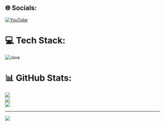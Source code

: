 
## 🌐 Socials:
[![YouTube](https://img.shields.io/badge/YouTube-%23FF0000.svg?logo=YouTube&logoColor=white)](https://youtube.com/@fstime ) 

# 💻 Tech Stack:
![Java](https://img.shields.io/badge/java-%23ED8B00.svg?style=plastic&logo=openjdk&logoColor=white)
# 📊 GitHub Stats:
![](https://github-readme-stats.vercel.app/api?username=faixcher&theme=dark&hide_border=false&include_all_commits=true&count_private=false)<br/>
![](https://github-readme-streak-stats.herokuapp.com/?user=faixcher&theme=dark&hide_border=false)<br/>
![](https://github-readme-stats.vercel.app/api/top-langs/?username=faixcher&theme=dark&hide_border=false&include_all_commits=true&count_private=false&layout=compact)

---
[![](https://visitcount.itsvg.in/api?id=faixcher&icon=1&color=3)](https://visitcount.itsvg.in)

<!-- Proudly created with GPRM ( https://gprm.itsvg.in ) -->
